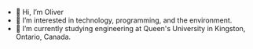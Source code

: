 - 👋 Hi, I’m Oliver
- 👀 I’m interested in technology, programming, and the environment.
- 🌱 I’m currently studying engineering at Queen's University in Kingston, Ontario, Canada.

<!---
OliverMorrow1/OliverMorrow1 is a ✨ special ✨ repository because its `README.md` (this file) appears on your GitHub profile.
You can click the Preview link to take a look at your changes.
--->
